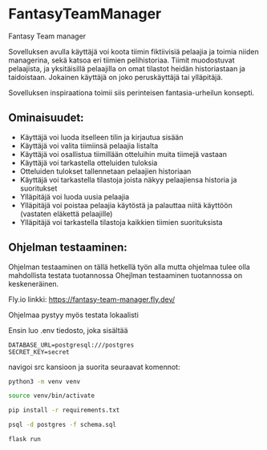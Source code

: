 # FantasyTeamManager
Fantasy Team manager

Sovelluksen avulla käyttäjä voi koota tiimin fiktiivisiä pelaajia ja toimia niiden managerina, sekä katsoa eri tiimien pelihistoriaa.
Tiimit muodostuvat pelaajista, ja yksitäisillä pelaajilla on omat tilastot heidän historiastaan ja taidoistaan.
Jokainen käyttäjä on joko peruskäyttäjä tai ylläpitäjä.

Sovelluksen inspiraationa toimii siis perinteisen fantasia-urheilun konsepti. 

## Ominaisuudet:
- Käyttäjä voi luoda itselleen tilin ja kirjautua sisään
- Käyttäjä voi valita tiimiinsä pelaajia listalta
- Käyttäjä voi osallistua tiimillään otteluihin muita tiimejä vastaan
- Käyttäjä voi tarkastella otteluiden tuloksia
- Otteluiden tulokset tallennetaan pelaajien historiaan
- Käyttäjä voi tarkastella tilastoja joista näkyy pelaajiensa historia ja suoritukset
- Ylläpitäjä voi luoda uusia pelaajia
- Ylläpitäjä voi poistaa pelaajia käytöstä ja palauttaa niitä käyttöön (vastaten eläkettä pelaajille)
- Ylläpitäjä voi tarkastella tilastoja kaikkien tiimien suorituksista

## Ohjelman testaaminen:
Ohjelman testaaminen on tällä hetkellä työn alla mutta ohjelmaa tulee olla mahdollista testata tuotannossa 
Ohejlman testaaminen tuotannossa on keskeneräinen.

Fly.io linkki: https://fantasy-team-manager.fly.dev/

Ohjelmaa pystyy myös testata lokaalisti 

Ensin luo .env tiedosto, joka sisältää 
```
DATABASE_URL=postgresql:///postgres
SECRET_KEY=secret
```

navigoi src kansioon ja suorita seuraavat komennot:
```bash
python3 -m venv venv
```

```bash
source venv/bin/activate
```

```bash
pip install -r requirements.txt
```

```bash
psql -d postgres -f schema.sql
```

```bash
flask run
```
